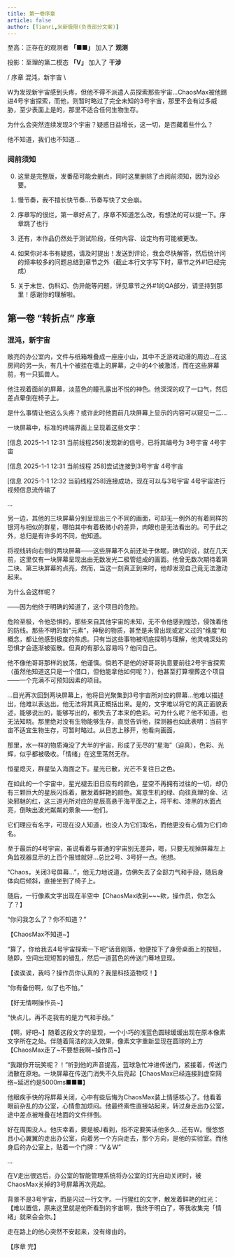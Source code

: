 ```yaml
---
title: 第一卷序章
article: false
author: [Tianri,米新极限(负责部分文案)]
---
```


至高：正存在的观测者 **「■■」** 加入了 **观测**

投影：至理的第二模态 **「V」** 加入了 **干涉**

/ 序章 混沌，新宇宙 \

W为发现新宇宙感到头疼，但他不得不派遣人员探索那些宇宙...ChaosMax被他踢进4号宇宙探索，而他，则暂时略过了完全未知的3号宇宙，那里不会有过多威胁，至少表面上是的，那里不适合任何生物生存。

为什么会突然连续发现3个宇宙？疑惑日益增长，这一切，是否藏着些什么？

他不知道，我们也不知道...

<!-- more -->

### 阅前须知

0. 这里是完整版，发番茄可能会删点，同时这里删除了点阅前须知，因为没必要。

1. 慢节奏，我不擅长快节奏...节奏写快了文会崩。

2. 序章写的很烂，第一章好点了，序章不知道怎么改，有想法的可以提一下。序章跳了也行

3. 还有，本作品仍然处于测试阶段，任何内容、设定均有可能被更改。	

4. 如果你对本书有疑惑，请及时提出！发送到评论，我会尽快解答，然后统计问的频率较多的问题总结到章节之外（截止本行文字写下时，章节之外#1已经完成）

5. 关于末世、伪科幻、伪异能等问题，详见章节之外#1的QA部分，请坚持到那里！感谢你的理解啦。

## 第一卷 “转折点” 序章

### 混沌，新宇宙

敞亮的办公室内，文件与纸箱堆叠成一座座小山，其中不乏游戏动漫的周边...在这房间的另一头，有几十个被挂在墙上的屏幕，之中的4个被激活，而在这些屏幕前，有一只狐兽人。

他注视着面前的屏幕，淡蓝色的瞳孔露出不悦的神色。他深深的叹了一口气，然后差点晕倒在椅子上。

是什么事情让他这么头疼？或许此时他面前几块屏幕上显示的内容可以窥见一二...

一块屏幕中，标准的终端界面上呈现着这些文字：

[信息 2025-1-1 12:31 当前线程256]发现新的信号，已将其编号为 3号宇宙 4号宇宙

[信息 2025-1-1 12:31 当前线程 258]尝试连接到3号宇宙 4号宇宙

[信息 2025-1-1 12:32 当前线程258]连接成功，现在可以与3号宇宙 4号宇宙进行视频信息流传输了

...

另一边，其他的三块屏幕分别呈现出三个不同的画面，可却无一例外的有着同样的银河与相似的群星，哪怕其中有着极微小的差异，肉眼也是无法看出的。可于此之外，总归是有许多的不同，他知道。

将视线转向右侧的两块屏幕——这些屏幕不久前还处于休眠，确切的说，就在几天前，这里仅有一块屏幕呈现出由无数发光二极管组成的画面。他曾无数次期待着第二块、第三块屏幕的点亮，然而，当这一刻真正到来时，他却发现自己竟无法激动起来。

为什么会这样呢？

——因为他终于明确的知道了，这个项目的危险。

危险至极，令他恐惧的，那些来自其他宇宙的未知，无不令他感到惶恐，侵蚀着他的防线。那些不明的新“元素”，神秘的物质，甚至是未曾出现或定义过的“维度”和概念，都让他感到极度的焦虑。只有当这些事物被彻底探明与理解，他灵魂深处的恐惧才会逐渐被驱散。但真的有那么容易吗？他问自己。

他不像他哥哥那样的放荡，他谨慎。倘若不是他的好哥哥执意要前往2号宇宙探索（虽然他知道这只是一个借口，但他能拿他如何呢？），他甚至打算埋葬这个项目——一个充满不可预知因素的项目。

...目光再次回到两块屏幕上，他将目光聚集到3号宇宙所对应的屏幕...他难以描述出，他难以表达出。他无法将其真正概括出来。是的，文字难以将它的真正面貌表述，能够说出的，能够写出的，都失去了本来的色彩。可为什么呢？他不知道，也无法知晓。那里绝对没有生物能够生存，直觉告诉他，探测器也如此表明：当前宇宙不适宜生物生存，可暂时略过。从日志上移开，他看向画面，

那里，水一样的物质淹没了大半的宇宙，形成了无尽的“星海”（迫真），色彩、光辉，似乎都被吸收。「情绪」在这里荡然无存。

恒星熄灭，群星坠入海面之下。星光已散，光芒不复往日之色。

在如此的一个宇宙中，星光褪去旧日应有的颜色，星空不再拥有过往的一切，却仍有三颗巨大的星辰闪烁着，散发着鲜艳的颜色。寓意生机的绿、向往真理的金、沾染邪魅的红，这三道光所对应的星辰高悬于海平面之上，将平和、漆黑的水面点亮，倒映出波光粼粼的景象——他们。

它们理应有名字，可现在没人知道，也没人为它们取名，而他更没有心情为它们命名。

至于最后的4号宇宙，虽说看着与普通的宇宙别无差异，嗯，只要无视掉屏幕左上角监视器显示的上百个报错就好...总比2号、3号好一点。他想。

“Chaos，关闭3号屏幕...”，他无力地说道，仿佛失去了全部力气和手段，随后身体向后倾斜，直接坐到了椅子上。

随后，一行像素文字出现在半空中【ChaosMax收到~~~欸，操作员，你怎么了？】

“你问我怎么了？你不知道？”

【ChaosMax不知道~】

“算了，你给我去4号宇宙探索一下吧”话音刚落，他便按下了身旁桌面上的按钮，随即，空间出现短暂的错乱，然后一道蓝色的传送门蓦地显现。

【诶诶诶，我吗？操作员你认真的？我是科技造物哎！】

“你有备份啊，似了也不怕。”

【好无情啊操作员~】

“快点儿，再不走我有的是力气和手段。”

【啊，好吧~】随着这段文字的呈现，一个小巧的浅蓝色圆球缓缓出现在原本像素文字所在之处。伴随着简洁的淡入效果，像素文字重新显现在圆球的上方【ChaosMax走了~不要想我啊~操作员~】

“我跟你开玩笑呢？！”听到他的声音提高，蓝球急忙冲进传送门，紧接着，传送门消散在原地。一块屏幕在传送门消失不久后亮起【ChaosMax已经连接到虚空网络~延迟约是5000ms■■■】

他眼疾手快的将屏幕关闭，心中有些后悔为ChaosMax装上情感核心了。他看着眼前杂乱的办公室，心情愈加烦闷。他最终索性直接站起来，转过身走出办公室，途中差点被堆叠在地面的文件绊倒。

好在周围没人。他庆幸着，要是被J看到，指不定要笑话他多久...还有W。慢悠悠且小心翼翼的走出办公室，向着另一个方向走去，那个方向，是他的实验室。而他身后的办公室上，贴着一个门牌：“V＆W”

...

在V走出很远后，办公室的智能管理系统将办公室的灯光自动关闭时，被ChaosMax关掉的3号屏幕再次亮起。

背景不是3号宇宙，而是闪过一行文字。一行猩红的文字，散发着鲜艳的红光：【难以置信，原来这里就是他所看到的宇宙啊，我终于明白了，等我收集完「情绪」就来会会你。】

走在路上的他心突然不安起来，没有缘由的。

【序章 完】

